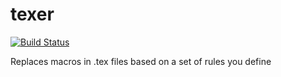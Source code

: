 # texer
[![Build Status](https://travis-ci.org/DRMF/texer.svg?branch=master)](https://travis-ci.org/DRMF/texer)

Replaces macros in .tex files based on a set of rules you define
